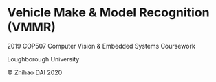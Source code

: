 # Vehicle Make & Model Recognition (VMMR)

2019 COP507 Computer Vision & Embedded Systems Coursework

Loughborough University

© Zhihao DAI 2020

